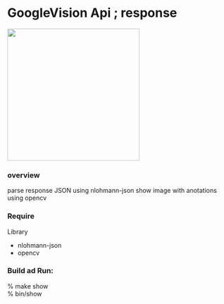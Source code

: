 GoogleVision Api ; response
===============

<image src="https://raw.githubusercontent.com/ohwada/MAC_cpp_Samples/master/google_vision_api/scrrenshots/face_detect.png" width="300" /> 

### overview
parse response JSON using  nlohmann-json
show image with anotations using opencv

### Require
Library  
- nlohmann-json
- opencv

### Build ad Run:
% make show  
% bin/show  

